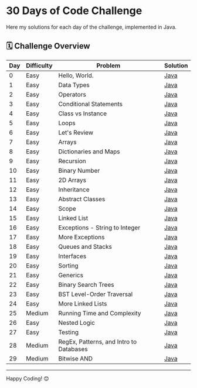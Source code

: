 # 30 Days of Code Challenge

Here my solutions for each day of the challenge, implemented in Java.

## 🗓️ Challenge Overview

| Day | Difficulty | Problem                                   | Solution |
|-----|------------|-------------------------------------------|----------|
| 0   | Easy       | Hello, World.                             | [Java](30-Days-Of-Code/Day-0.java) |
| 1   | Easy       | Data Types                                | [Java](30-Days-Of-Code/Day-1.java) |
| 2   | Easy       | Operators                                 | [Java](30-Days-Of-Code/Day-2.java) |
| 3   | Easy       | Conditional Statements                    | [Java](30-Days-Of-Code/Day-3.java) |
| 4   | Easy       | Class vs Instance                         | [Java](30-Days-Of-Code/Day-4.java) |
| 5   | Easy       | Loops                                     | [Java](30-Days-Of-Code/Day-5.java) |
| 6   | Easy       | Let's Review                              | [Java](30-Days-Of-Code/Day-6.java) |
| 7   | Easy       | Arrays                                    | [Java](30-Days-Of-Code/Day-7.java) |
| 8   | Easy       | Dictionaries and Maps                     | [Java](30-Days-Of-Code/Day-8.java) |
| 9   | Easy       | Recursion                                 | [Java](30-Days-Of-Code/Day-9.java) |
| 10  | Easy       | Binary Number                             | [Java](30-Days-Of-Code/Day-10.java) |
| 11  | Easy       | 2D Arrays                                 | [Java](30-Days-Of-Code/Day-11.java) |
| 12  | Easy       | Inheritance                               | [Java](30-Days-Of-Code/Day-12.java) |
| 13  | Easy       | Abstract Classes                          | [Java](30-Days-Of-Code/Day-13.java) |
| 14  | Easy       | Scope                                     | [Java](30-Days-Of-Code/Day-14.java) |
| 15  | Easy       | Linked List                               | [Java](30-Days-Of-Code/Day-15.java) |
| 16  | Easy       | Exceptions - String to Integer            | [Java](30-Days-Of-Code/Day-16.java) |
| 17  | Easy       | More Exceptions                           | [Java](30-Days-Of-Code/Day-17.java) |
| 18  | Easy       | Queues and Stacks                         | [Java](30-Days-Of-Code/Day-18.java) |
| 19  | Easy       | Interfaces                                | [Java](30-Days-Of-Code/Day-19.java) |
| 20  | Easy       | Sorting                                   | [Java](30-Days-Of-Code/Day-20.java) |
| 21  | Easy       | Generics                                  | [Java](30-Days-Of-Code/Day-21.java) |
| 22  | Easy       | Binary Search Trees                       | [Java](30-Days-Of-Code/Day-22.java) |
| 23  | Easy       | BST Level-Order Traversal                 | [Java](30-Days-Of-Code/Day-23.java) |
| 24  | Easy       | More Linked Lists                         | [Java](30-Days-Of-Code/Day-24.java) |
| 25  | Medium     | Running Time and Complexity               | [Java](30-Days-Of-Code/Day-25.java) |
| 26  | Easy       | Nested Logic                              | [Java](30-Days-Of-Code/Day-26.java) |
| 27  | Easy       | Testing                                   | [Java](30-Days-Of-Code/Day-27.java) |
| 28  | Medium     | RegEx, Patterns, and Intro to Databases   | [Java](30-Days-Of-Code/Day-28.java) |
| 29  | Medium     | Bitwise AND                               | [Java](30-Days-Of-Code/Day-29.java) |

---

Happy Coding! 😊
